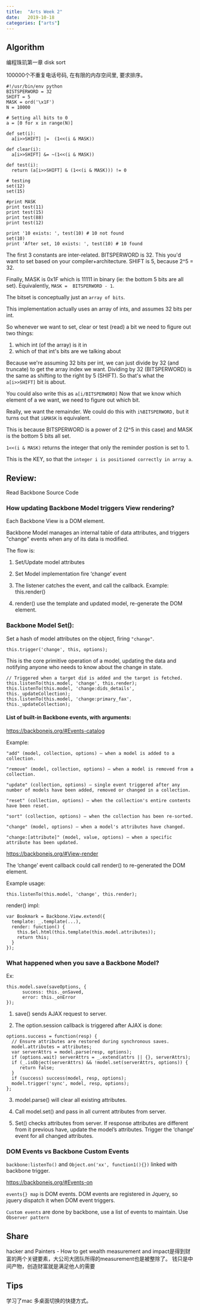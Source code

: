```yaml
---
title:  "Arts Week 2"
date:   2019-10-18
categories: ["arts"]
---
```


## Algorithm

编程珠玑第一章 disk sort

100000个不重复电话号码, 在有限的内存空间里, 要求排序。

```
#!/usr/bin/env python
BISTSPERWORD = 32
SHIFT = 5
MASK = ord('\x1F')
N = 10000

# Setting all bits to 0
a = [0 for x in range(N)]

def set(i):
  a[i>>SHIFT] |=  (1<<(i & MASK))

def clear(i):
  a[i>>SHIFT] &= ~(1<<(i & MASK))

def test(i):
  return (a[i>>SHIFT] & (1<<(i & MASK))) != 0

# testing
set(12)
set(15)

#print MASK
print test(11)
print test(15)
print test(88)
print test(12)

print '10 exists: ', test(10) # 10 not found
set(10)
print 'After set, 10 exists: ', test(10) # 10 found
```


The first 3 constants are inter-related. BITSPERWORD is 32.
This you'd want to set based on your compiler+architecture.
SHIFT is 5, because 2^5 = 32.

Finally, MASK is 0x1F which is 11111 in binary (ie: the bottom 5 bits are all set). Equivalently, `MASK =  BITSPERWORD - 1`.

The bitset is conceptually just an `array of bits`.

This implementation actually uses an array of ints, and assumes 32 bits per int.

So whenever we want to set, clear or test (read) a bit we need to figure out two things:
1. which int (of the array) is it in
2. which of that int's bits are we talking about

Because we're assuming 32 bits per int, we can just divide by 32 (and truncate) to get the array index we want.
Dividing by 32 (BITSPERWORD) is the same as shifting to the right by 5 (SHIFT).
So that's what the `a[i>>SHIFT]` bit is about.

You could also write this as `a[i/BITSPERWORD]`
Now that we know which element of a we want, we need to figure out which bit.

Really, we want the remainder. We could do this with `i%BITSPERWORD,` but it turns out that `i&MASK` is equivalent.

This is because BITSPERWORD is a power of 2 (2^5 in this case) and MASK is the bottom 5 bits all set.

`1<<(i & MASK)` returns the integer that only the reminder postion is set to 1.

This is the KEY, so that the `integer i is positioned correctly in array a`.


## Review:
Read Backbone Source Code

### How updating Backbone Model triggers View rendering?

Each Backbone View is a DOM element.

Backbone Model manages an internal table of data attributes, and triggers "change" events when any of its data is modified.

The flow is:
1. Set/Update model attributes

2. Set Model implementation fire ‘change’ event

3. The listener catches the event, and call the callback. Example: this.render()

4. render() use the template and updated model, re-generate the DOM element.

### Backbone Model Set():

Set a hash of model attributes on the object, firing `"change"`.
```
this.trigger('change', this, options);
```
This is the core primitive operation of a model, updating the data and notifying anyone who needs to know about the change in state.
```
// Triggered when a target did is added and the target is fetched.
this.listenTo(this.model, 'change', this.render);
this.listenTo(this.model, 'change:dids_details', this._updateCollection);
this.listenTo(this.model, 'change:primary_fax', this._updateCollection);
```
#### List of built-in Backbone events, with arguments:

https://backbonejs.org/#Events-catalog

Example:
```
"add" (model, collection, options) — when a model is added to a collection.

"remove" (model, collection, options) — when a model is removed from a collection.

"update" (collection, options) — single event triggered after any number of models have been added, removed or changed in a collection.

"reset" (collection, options) — when the collection's entire contents have been reset.

"sort" (collection, options) — when the collection has been re-sorted.

"change" (model, options) — when a model's attributes have changed.

"change:[attribute]" (model, value, options) — when a specific attribute has been updated.
```

https://backbonejs.org/#View-render

The ‘change’ event callback could call render() to re-generated the DOM element.

Example usage:
```
this.listenTo(this.model, 'change', this.render);
```
render() impl:
```
var Bookmark = Backbone.View.extend({
  template: _.template(...),
  render: function() {
    this.$el.html(this.template(this.model.attributes));
    return this;
  }
});
```

### What happened when you save a Backbone Model?
Ex:
```
this.model.save(saveOptions, {
      success: this._onSaved,
      error: this._onError
});
```

1. save() sends AJAX request to server.

2. The option.session callback is triggered after AJAX is done:
```
options.success = function(resp) {
  // Ensure attributes are restored during synchronous saves.
  model.attributes = attributes;
  var serverAttrs = model.parse(resp, options);
  if (options.wait) serverAttrs = _.extend(attrs || {}, serverAttrs);
  if (_.isObject(serverAttrs) && !model.set(serverAttrs, options)) {
     return false;
  }
  if (success) success(model, resp, options);
  model.trigger('sync', model, resp, options);
};
```

3. model.parse() will clear all existing attributes.

4. Call model.set() and pass in all current attributes from server.

5. Set() checks attributes from server. If response attributes are different from it previous have, update the model’s attributes. Trigger the ‘change’ event for all changed attributes.


### DOM Events vs Backbone Custom Events
`backbone:listenTo()` and `Object.on('xx', function1(){})` linked with backbone trigger.

https://backbonejs.org/#Events-on

`events{} map` is DOM events. DOM events are registered in Jquery, so jquery dispatch it when DOM event triggers.

`Custom events` are done by backbone, use a list of events to maintain. Use `Observer pattern`

## Share
hacker and Painters - How to get wealth
measurement and impact是得到财富的两个关键要素，大公司大团队所得的measurement也是被整除了。
钱只是中间产物，创造财富就是满足他人的需要

## Tips
学习了mac 多桌面切换的快捷方式。
